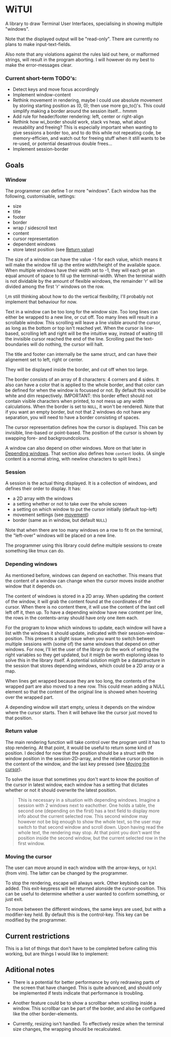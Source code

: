 # WiTUI
A library to draw Terminal User Interfaces,
specialising in showing multiple "windows".

Note that the displayed output will be "read-only". 
There are currently no plans to make input-text-fields.

Also note that any violations against the rules laid out here, 
or malformed strings, will result in the program aborting.
I will however do my best to make the error-messages clear.

### Current short-term TODO's:
- Detect keys and move focus accordingly
- Implement window-content
- Rethink movement in rendering, maybe I could use absolute movement by storing
    starting position as (0, 0); then use more go_to()'s.
    This could simplify making a border around the session itself... hmmm
- Add rule for header/footer rendering: left, center or right-align
- Rethink how wi_border should work, stack vs heap, what about reusability and freeing?
    This is especially important when wanting to give sessions a border too,
    and to do this while not repeating code, be memory-efficien, and watch out
    for freeing stuff when it still wants to be re-used, or potential desastrous
    double frees...
- Implement session-border


## Goals
### Window
The programmer can define 1 or more "windows".
Each window has the following, customisable, settings:
- size
- title
- footer
- border
- wrap / sidescroll text
- content
- cursor representation
- dependent windows
- store latest position (see [Return value](#return-value))

The size of a window can have the value -1 for each value, which means it will
make the window fill up the entire width/height of the available space.
When multiple windows have their width set to -1, they will each get an equal
amount of space to fill up the terminal-width.
When the terminal width is not dividable by the amount of flexible windows,
the remainder 'r' will be divided among the first 'r' windows on the row.

I,m still thinking about how to do the vertical flexibility, I'll probably
not implement that behaviour for now.
<!--- TODO: how does this work for vertical expansion? --->

Text in a window can be too long for the window size. 
Too long lines can either be wrapped to a new line, or cut off.
Too many lines will result in a scrollable window.
This scrolling will leave a line visible around the cursor,
as long as the bottom or top isn't reached yet.
When the cursor is line-based, scrolling left and right will be the intuitive
way, instead of waiting till the invisible cursor reached the end of the line.
Scrolling past the text-boundaries will do nothing, the cursor will halt.

The title and footer can internally be the same struct, 
and can have their alignement set to left, right or center.
<!--- TODO: this is currently just a string rendered left/rigth (hardcoded) --->
They will be displayed inside the border, and cut off when too large.

The border consists of an array of 8 characters: 4 corners and 4 sides.
It also can have a color that is applied to the whole border,
and that color can be defined for when the window is focussed or not.
By default this would be white and dim respectively.
IMPORTANT: this border effect should not contain visible characters when 
printed, to not mess up any width calculations.
When the border is set to `NULL`, it won't be rendered.
Note that if you want an empty border, but not that 2 windows do not have any
separation, you will need to have a border consisting of spaces.

The cursor representation defines how the cursor is displayed.
This can be invisible, line-based or point-based.
The position of the cursor is shown by swapping fore- and backgroundcolours.

A window can also depend on other windows. 
More on that later in [Depending windows](#depending-windows).
That section also defines how `content` looks.
(A single content is a normal string, with newline characters to split lines.)

### Session
A session is the actual thing displayed.
It is a collection of windows, and defines their order to display.
It has:
- a 2D array with the windows
- a setting whether or not to take over the whole screen
- a setting on which window to put the cursor initially (default top-left)
- movement settings (see [movement](#moving-the-cursor))
- border (same as in window, but default `NULL`)

Note that when there are too many windows on a row to fit on the terminal,
the "left-over" windows will be placed on a new line.

The programmer using this library could define multiple sessions 
to create something like tmux can do.


### Depending windows
As mentioned before, windows can depend on eachother.
This means that the content of a window can change when the cursor moves 
inside another window that it depends on.

The content of windows is stored in a 2D array.
When updating the content of the window, it will grab the content found at 
the coordinates of the cursor. When there is no content there,
it will use the content of the last cell left off it, then up.
To have a depending window have new content per line, 
the rows in the contents-array should have only one item each.

For the program to know which windows to update, each window will have a list 
with the windows it should update, indicated with their session-window-position.
This presents a slight issue when you want to switch between multiple sessions
with (some of) the same windows that depend on other windows. 
For now, I'll let the user of the library do the work of setting the right
variables so they get updated, but it migth be worth exploring ideas to solve 
this in the library itself. A potential solution migth be a datastructure in the
session that stores depending windows, which could be a 2D array or a map.

When lines get wrapped because they are too long, the contents of the wrapped
part are also moved to a new row. This could mean adding a NULL element so 
that the content of the original line is showed when hovering over the wrapped
part.

A depending window will start empty, unless it depends on the window where the 
cursor starts. Then it will behave like the cursor just moved to that position.


### Return value
The main rendering function will take control over the program until it has to
stop rendering. 
At that point, it would be useful to return some kind of position.
I decided for now that the position should be a struct with the 
window position in the session-2D-array, and the relative cursor position in the
content of the window, and the last key pressed (see [Moving the cursor](#moving-the-cursor)).

To solve the issue that sometimes you don't want to know the position of the 
cursor in latest window, each window has a setting that dictates whether or not 
it should overwrite the latest position.

> This is necessary in a situation with depending windows. 
Imagine a session with 2 windows next to eachother. 
One holds a table, the second one (depending on the first) has a text field to
display more info about the current selected row. 
This second window may however not be big enough to show the whole text, 
so the user may switch to that second window and scroll down. 
Upon having read the whole text, the rendering may stop. 
At that point you don't want the position inside the second window,
but the current selected row in the first window.


### Moving the cursor
The user can move around in each window with the arrow-keys, 
or `hjkl` (from vim). The latter can be changed by the programmer.

To stop the rendering, escape will always work. Other keybinds can be added.
This exit-keypress will be returned alonside the cursor-position. 
This can be useful to determine whether a user wanted to confirm something,
or just exit.

To move between the different windows, the same keys are used, 
but with a modifier-key held. By default this is the control-key.
This key can be modified by the programmer.


## Current restrictions
This is a list of things that don't have to be completed before calling this 
working, but are things I would like to implement:



## Aditional notes
- There is a potential for better performance by only redrawing parts of the 
screen that have changed. 
This is quite advanced, and should only be implemented if tests indicate that
performance is troubling.

- Another feature could be to show a scrollbar when scrolling inside a window.
This scrollbar can be part of the border, and also be configured like the other
border-elements.

- Currently, resizing isn't handled. To effectively resize when the terminal 
size changes, the wrapping should be recalculated.
